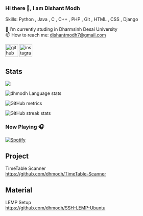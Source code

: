 ### Hi there 👋, I am Dishant Modh

Skills: Python , Java , C , C++ , PHP , Git , HTML , CSS , Django

🔭 I’m currently studing in Dharmsinh Desai University \
📫 How to reach me: dishantmodh7@gmail.com

[<img src='https://cdn.jsdelivr.net/npm/simple-icons@3.0.1/icons/github.svg' alt='github' height='40'>](https://github.com/dhmodh)  [<img src='https://cdn.jsdelivr.net/npm/simple-icons@3.0.1/icons/instagram.svg' alt='instagram' height='40'>](https://www.instagram.com/@d_m_x_64/)

## Stats

 <p align-="center"> <img src="https://github-readme-stats.vercel.app/api?username=dhmodh&show_icons=true&theme=merko" />
 
 ![dhmodh Language stats](https://github-readme-stats-eight-theta.vercel.app/api/top-langs/?username=dhmodh&layout=compact&langs_count=8&hide_border=true)

![GitHub metrics](https://metrics.lecoq.io/dhmodh)  

![GitHub streak stats](https://github-readme-streak-stats.herokuapp.com/?user=dhmodh)  
 
### Now Playing 🎧

[![Spotify](https://github-readme-remake.vercel.app/api/spotify)](https://open.spotify.com/user/tlxkx2dmpi1i92y73m4fqcgyq)

## Project
TimeTable Scanner \
https://github.com/dhmodh/TimeTable-Scanner
 
 ## Material
 LEMP Setup \
 https://github.com/dhmodh/SSH-LEMP-Ubuntu

<!--<p><img align="center" src="https://github-readme-stats.vercel.app/api/top-langs?username=dhmodh&show_icons=true&locate=en&layout=compact" />-->

<!--
**dhmodh/dhmodh** is a ✨ _special_ ✨ repository because its `README.md` (this file) appears on your GitHub profile.

Here are some ideas to get you started:

- 
- 🌱 I’m currently learning ...
- 👯 I’m looking to collaborate on ...
- 🤔 I’m looking for help with ...
- 💬 Ask me about ...
- 📫 How to reach me: dishantmodh7@gmail.com
- 😄 Pronouns: ...
- ⚡ Fun fact: ...
-->

